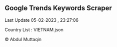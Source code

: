 

## Google Trends Keywords Scraper 
 
Last Update 05-02-2023 , 23:27:06

Country List :
VIETNAM.json



© Abdul Muttaqin 
